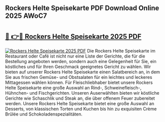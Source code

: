 ## Rockers Helte Speisekarte PDF Download Online 2025 AWoC7

# <h2><a href="http://gc7oy3.nevu.top/?p=Rockers+Helte+Speisekarte">🔗 👉🔴 Rockers Helte Speisekarte 2025 PDF</a></h2>

[![Rockers Helte Speisekarte 2025 PDF](https://i.imgur.com/dBaPXMq.png)](http://gc7oy3.nevu.top/?p=Rockers+Helte+Speisekarte)
Die Rockers Helte Speisekarte im Restaurant oder Café ist nicht nur eine Liste der Gerichte, die für die Bestellung angeboten werden, sondern auch eine Gelegenheit für Sie, ein köstliches und für Ihren Geschmack geeignetes Gericht zu wählen. Wir bieten auf unserer Rockers Helte Speisekarte einen Salatbereich an, in dem Sie aus frischen Gemüse- und Obstsalaten für ein leichtes und leckeres Mittagessen wählen können. Für Fleischliebhaber bietet unsere Rockers Helte Speisekarte eine große Auswahl an Rind-, Schweinefleisch-, Hühnchen- und Fischgerichten. Unseren Auserwählten bieten wir köstliche Gerichte wie Schaschlik und Steak an, die über offenem Feuer zubereitet werden. Unsere Rockers Helte Speisekarte bietet eine große Auswahl an Desserts, von klassischen Torten und Kuchen bis hin zu exquisiten Crème Brûlée und Schokoladenspezialitäten.
